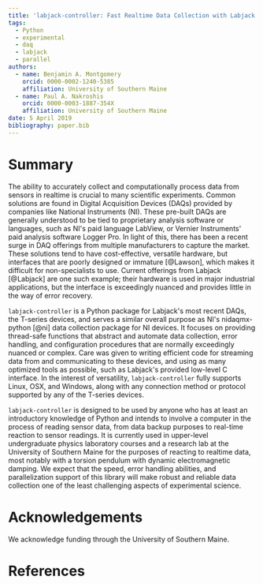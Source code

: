 ```yaml
---
title: 'labjack-controller: Fast Realtime Data Collection with Labjack T-Series DAQs in Python'
tags:
  - Python
  - experimental
  - daq
  - labjack
  - parallel
authors:
  - name: Benjamin A. Montgomery
    orcid: 0000-0002-1240-5385
    affiliation: University of Southern Maine
  - name: Paul A. Nakroshis
    orcid: 0000-0003-1887-354X
    affiliation: University of Southern Maine
date: 5 April 2019
bibliography: paper.bib
---
```


# Summary

The ability to accurately collect and computationally process data from
sensors in realtime is crucial to many scientific experiments. Common
solutions are found in Digital Acquisition Devices (DAQs) provided by
companies like National Instruments (NI). These pre-built DAQs are generally
understood to be tied to proprietary analysis software or languages, such as
NI's paid language LabView, or Vernier Instruments' paid analysis software
Logger Pro. In light of this, there has been a recent surge in DAQ offerings
from multiple manufacturers to capture the market. These solutions tend to
have cost-effective, versatile hardware, but interfaces that are poorly
designed or immature [@Lawson], which makes it difficult for non-specialists
to use. Current offerings from Labjack [@Labjack] are one such example; their
hardware is used in major industrial applications, but the interface is
exceedingly nuanced and provides little in the way of error recovery.

`labjack-controller` is a Python package for Labjack's most recent DAQs, the
T-series devices, and serves a similar overall purpose as NI's 
nidaqmx-python [@ni] data collection package for NI devices.
It focuses on providing thread-safe functions that abstract and automate data
collection, error handling, and configuration procedures that are normally
exceedingly nuanced or complex. Care was given to writing efficient code for
streaming data from and communicating to these devices, and using as many
optimized tools as possible, such as Labjack's provided low-level C interface.
In the interest of versatility, `labjack-controller` fully supports Linux,
OSX, and Windows, along with any connection method or protocol supported by
any of the T-series devices.

`labjack-controller` is designed to be used by anyone who has at least an
introductory knowledge of Python and intends to involve a computer in the
process of reading sensor data, from data backup purposes to real-time 
reaction to sensor readings. It is currently used in upper-level undergraduate
physics laboratory courses and a research lab at the University of Southern
Maine for the purposes of reacting to realtime data, most notably with a
torsion pendulum with dynamic electromagnetic damping. We expect that the
speed, error handling abilities, and parallelization support of this library
will make robust and reliable data collection one of the least challenging
aspects of experimental science.

# Acknowledgements

We acknowledge funding through the University of Southern Maine.


# References
